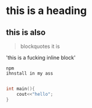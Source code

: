 # this is a heading
## this is also

>blockquotes it is


'this is a fucking inline block'
```
npm
ihnstall in my ass
```

```c++

int main(){
    cout<<"hello";
}

```
